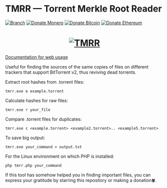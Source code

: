 # TMRR — Torrent Merkle Root Reader
[![Branch](https://img.shields.io/badge/Version-1.1.7g-green.svg)](https://github.com/kovalensky/tmrr/releases)
[![Donate Monero](https://img.shields.io/badge/Donate-Monero-FF6600.svg)](https://monero/wallet/837ooBb4LrdGKd2qbzEsjt4SgdG9oCLJgjozRCyszB474pNrEzAftYdPL8EA75h7NqP4Zxmp2ikR3eggLeWcViCMVJxYpQ8)
[![Donate Bitcoin](https://img.shields.io/badge/Bitcoin-f7931a.svg)](https://bitcoin/wallet/1GWxFbfqHcMR4FEKy2P1sayPkFByGKGwCK)
[![Donate Ethereum](https://img.shields.io/badge/Ethereum-8c8c8c.svg)](https://ethereum/wallet/0x58dC9585BE36e855bA30609909f7D4Ef11313ee1)
<h1 align="center">
  <a href="#">
    <img src="https://i6.imageban.ru/out/2023/04/03/3bb037b61efc5160b3b3fb6147253b84.gif" alt="TMRR">
  </a>
</h1>

[Documentation for web usage](https://github.com/kovalensky/tmrr/wiki/Web-usage)

Useful for finding the sources of the same copies of files on different trackers that support BitTorrent v2, thus reviving dead torrents.

Extract root hashes from .torrent files:
```
tmrr.exe e example.torrent
```
Calculate hashes for raw files:
```
tmrr.exe r your_file
```
Compare .torrent files for duplicates:
```
tmrr.exe c <example.torrent> <example2.torrent>.. <example5.torrent>
```
To save big output:
```
tmrr.exe your_command > output.txt
```
For the Linux environment on which PHP is installed:
```
php tmrr.php your_command
```

If this tool has somehow helped you in finding important files, you can express your gratitude by starring this repository or making a donation🍀.
